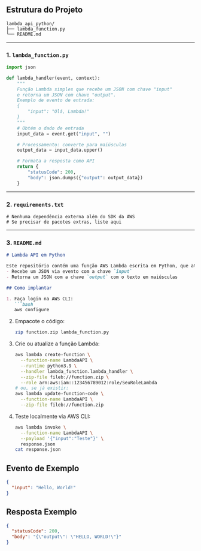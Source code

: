## Estrutura do Projeto

```
lambda_api_python/
├── lambda_function.py
└── README.md
```

---

### 1. `lambda_function.py`
```python
import json

def lambda_handler(event, context):
    """
    Função Lambda simples que recebe um JSON com chave "input"
    e retorna um JSON com chave "output".
    Exemplo de evento de entrada:
    {
        "input": "Olá, Lambda!"
    }
    """
    # Obtém o dado de entrada
    input_data = event.get("input", "")

    # Processamento: converte para maiúsculas
    output_data = input_data.upper()

    # Formata a resposta como API
    return {
        "statusCode": 200,
        "body": json.dumps({"output": output_data})
    }
```

---

### 2. `requirements.txt`
```text
# Nenhuma dependência externa além do SDK da AWS
# Se precisar de pacotes extras, liste aqui
```

---

### 3. `README.md`
```markdown
# Lambda API em Python

Este repositório contém uma função AWS Lambda escrita em Python, que atua como uma API muito simples:
- Recebe um JSON via evento com a chave `input`
- Retorna um JSON com a chave `output` com o texto em maiúsculas

## Como implantar

1. Faça login na AWS CLI:
   ```bash
   aws configure
   ```
2. Empacote o código:
   ```bash
   zip function.zip lambda_function.py
   ```
3. Crie ou atualize a função Lambda:
   ```bash
   aws lambda create-function \
     --function-name LambdaAPI \
     --runtime python3.9 \
     --handler lambda_function.lambda_handler \
     --zip-file fileb://function.zip \
     --role arn:aws:iam::123456789012:role/SeuRoleLambda
   # ou, se já existir:
   aws lambda update-function-code \
     --function-name LambdaAPI \
     --zip-file fileb://function.zip
   ```
4. Teste localmente via AWS CLI:
   ```bash
   aws lambda invoke \
     --function-name LambdaAPI \
     --payload '{"input":"Teste"}' \
     response.json
   cat response.json
   ```

## Evento de Exemplo
```json
{
  "input": "Hello, World!"
}
```

## Resposta Exemplo
```json
{
  "statusCode": 200,
  "body": "{\"output\": \"HELLO, WORLD!\"}"
}
```
